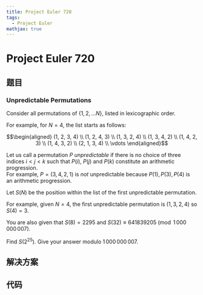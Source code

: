 ```yaml
---
title: Project Euler 720
tags:
  - Project Euler
mathjax: true
---
```

<escape><!-- more --></escape>
    
# Project Euler 720
## 题目
### Unpredictable Permutations


Consider all permutations of $\{1, 2, \ldots N\}$, listed in lexicographic order.

For example, for $N=4$, the list starts as follows:

$$\begin{aligned}
(1, 2, 3, 4) \\
(1, 2, 4, 3) \\
(1, 3, 2, 4) \\
(1, 3, 4, 2) \\
(1, 4, 2, 3) \\
(1, 4, 3, 2) \\
(2, 1, 3, 4) \\
\vdots
\end{aligned}$$


Let us call a permutation $P$ *unpredictable* if there is no choice of three indices $i \lt j \lt k$ such that $P(i)$, $P(j)$ and $P(k)$ constitute an arithmetic progression.<br /> For example, $P=(3, 4, 2, 1)$ is *not* unpredictable because $P(1), P(3), P(4)$ is an arithmetic progression.


Let $S(N)$ be the position within the list of the first unpredictable permutation.


For example, given $N = 4$, the first unpredictable permutation is $(1, 3, 2, 4)$ so $S(4) = 3$.

You are also given that $S(8) = 2295$ and $S(32) \equiv 641839205 \pmod{1\,000\,000\,007}$.


Find $S(2^{25})$. Give your answer modulo $1\,000\,000\,007$.



## 解决方案


## 代码


